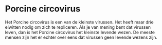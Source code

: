 # Porcine circovirus

Het Porcine circovirus is een van de kleinste virussen. Het heeft maar drie
eiwitten nodig om zich te repliceren. Als je van mening bent dat virussen leven,
dan is het Porcine circovirus het kleinste levende wezen. De meeste mensen zijn
het er echter over eens dat virussen geen levende wezens zijn.
